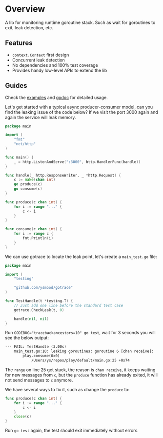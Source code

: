 # Overview

A lib for monitoring runtime goroutine stack.
Such as wait for goroutines to exit, leak detection, etc.

## Features

- `context.Context` first design
- Concurrent leak detection
- No dependencies and 100% test coverage
- Provides handy low-level APIs to extend the lib

## Guides

Check the [examples](examples_test.go) and [godoc](https://pkg.go.dev/github.com/ysmood/gotrace) for detailed usage.

Let's get started with a typical async producer-consumer model, can you find the leaking issue of the code below?
If we visit the port 3000 again and again the service will leak memory.

```go
package main

import (
    "fmt"
    "net/http"
)

func main() {
    _ = http.ListenAndServe(":3000", http.HandlerFunc(handle))
}

func handle(_ http.ResponseWriter, _ *http.Request) {
    c := make(chan int)
    go produce(c)
    go consume(c)
}

func produce(c chan int) {
    for i := range "..." {
        c <- i
    }
}

func consume(c chan int) {
    for i := range c {
        fmt.Println(i)
    }
}
```

We can use gotrace to locate the leak point, let's create a `main_test.go` file:

```go
package main

import (
    "testing"

    "github.com/ysmood/gotrace"
)

func TestHandle(t *testing.T) {
    // Just add one line before the standard test case
    gotrace.CheckLeak(t, 0)

    handle(nil, nil)
}
```

Run `GODEBUG="tracebackancestors=10" go test`, wait for 3 seconds you will see the below output:

```txt
--- FAIL: TestHandle (3.00s)
    main_test.go:10: leaking goroutines: goroutine 6 [chan receive]:
        play.consume(0x0)
            /Users/ys/repos/play/default/main.go:25 +0x74
```

The `range` on line 25 get stuck, the reason is `chan receive`, it keeps waiting for new messages from `c`, but the `produce` function has already exited, it will not send messages to `c` anymore.

We have several ways to fix it, such as change the `produce` to:

```go
func produce(c chan int) {
    for i := range "..." {
        c <- i
    }
    close(c)
}
```

Run `go test` again, the test should exit immediately without errors.
